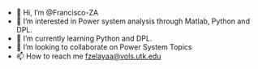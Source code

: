 - 👋 Hi, I’m @Francisco-ZA
- 👀 I’m interested in Power system analysis through Matlab, Python and DPL.
- 🌱 I’m currently learning Python and DPL.
- 💞️ I’m looking to collaborate on Power System Topics
- 📫 How to reach me fzelayaa@vols.utk.edu

<!---
Francisco-ZA/Francisco-ZA is a ✨ special ✨ repository because its `README.md` (this file) appears on your GitHub profile.
You can click the Preview link to take a look at your changes.
--->
